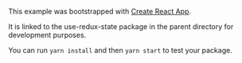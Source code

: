 This example was bootstrapped with [Create React App](https://github.com/facebook/create-react-app).

It is linked to the use-redux-state package in the parent directory for development purposes.

You can run `yarn install` and then `yarn start` to test your package.
